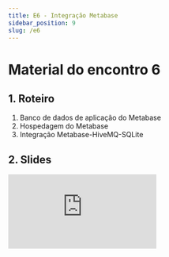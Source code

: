 ```yaml
---
title: E6 - Integração Metabase
sidebar_position: 9
slug: /e6
---
```


# Material do encontro 6

## 1. Roteiro 

1. Banco de dados de aplicação do Metabase
2. Hospedagem do Metabase
3. Integração Metabase-HiveMQ-SQLite

## 2. Slides 

<div style={{ textAlign: 'center' }}>
    <iframe 
        style={{
            display: 'block',
            margin: 'auto',
            width: '100%',
            height: '50vh',
        }}
        src="https://slides.com/rodrigomangoninicola/m9-ec-encontros/embed#/encontro6"
        frameborder="0" 
        allowFullScreen>
    </iframe>
</div>
